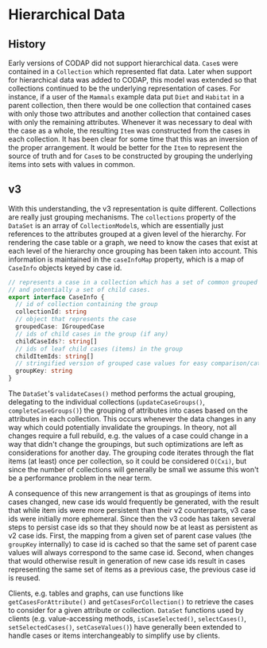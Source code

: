# Hierarchical Data

## History

Early versions of CODAP did not support hierarchical data. `Case`s were contained in a `Collection` which represented flat data. Later when support for hierarchical data was added to CODAP, this model was extended so that collections continued to be the underlying representation of cases. For instance, if a user of the `Mammals` example data put `Diet` and `Habitat` in a parent collection, then there would be one collection that contained cases with only those two attributes and another collection that contained cases with only the remaining attributes. Whenever it was necessary to deal with the case as a whole, the resulting `Item` was constructed from the cases in each collection. It has been clear for some time that this was an inversion of the proper arrangement. It would be better for the `Item` to represent the source of truth and for `Case`s to be constructed by grouping the underlying items into sets with values in common.

## v3

With this understanding, the v3 representation is quite different. Collections are really just grouping mechanisms. The `collections` property of the `DataSet` is an array of `CollectionModel`s, which are essentially just references to the attributes grouped at a given level of the hierarchy. For rendering the case table or a graph, we need to know the cases that exist at each level of the hierarchy once grouping has been taken into account. This information is maintained in the `caseInfoMap` property, which is a map of `CaseInfo` objects keyed by case id.

```typescript
// represents a case in a collection which has a set of common grouped values
// and potentially a set of child cases.
export interface CaseInfo {
  // id of collection containing the group
  collectionId: string
  // object that represents the case
  groupedCase: IGroupedCase
  // ids of child cases in the group (if any)
  childCaseIds?: string[]
  // ids of leaf child cases (items) in the group
  childItemIds: string[]
  // stringified version of grouped case values for easy comparison/categorization
  groupKey: string
}
```

The `DataSet`'s `validateCases()` method performs the actual grouping, delegating to the individual collections (`updateCaseGroups()`, `completeCaseGroups()`) the grouping of attributes into cases based on the attributes in each collection. This occurs whenever the data changes in any way which could potentially invalidate the groupings. In theory, not all changes require a full rebuild, e.g. the values of a case could change in a way that didn't change the groupings, but such optimizations are left as considerations for another day. The grouping code iterates through the flat items (at least) once per collection, so it could be considered `O(Cxi)`, but since the number of collections will generally be small we assume this won't be a performance problem in the near term.

A consequence of this new arrangement is that as groupings of items into cases changed, new case ids would frequently be generated, with the result that while item ids were more persistent than their v2 counterparts, v3 case ids were initially more ephemeral. Since then the v3 code has taken several steps to persist case ids so that they should now be at least as persistent as v2 case ids. First, the mapping from a given set of parent case values (the `groupKey` internally) to case id is cached so that the same set of parent case values will always correspond to the same case id. Second, when changes that would otherwise result in generation of new case ids result in cases representing the same set of items as a previous case, the previous case id is reused.

Clients, e.g. tables and graphs, can use functions like `getCasesForAttribute()` and `getCasesForCollection()` to retrieve the cases to consider for a given attribute or collection. `DataSet` functions used by clients (e.g. value-accessing methods, `isCaseSelected()`, `selectCases()`, `setSelectedCases()`, `setCaseValues()`) have generally been extended to handle cases or items interchangeably to simplify use by clients.
